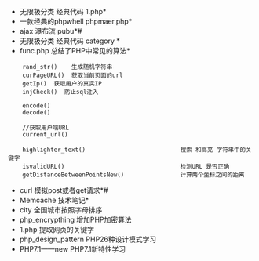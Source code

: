 * 无限极分类 经典代码 1.php*
* 一款经典的phpwhell  phpmaer.php*
* ajax 瀑布流 pubu*#
* 无限极分类 经典代码 category *
* func.php 总结了PHP中常见的算法*
```
    rand_str()    生成随机字符串
    curPageURL()  获取当前页面的url
    getIp()  获取用户的真实IP
    injCheck()  防止sql注入
    
    encode()  
    decode()  

    //获取用户端URL
    current_url()
    
    highlighter_text()                           搜索 和高亮 字符串中的关键字
    isvalidURL()                                 检测URL 是否正确
    getDistanceBetweenPointsNew()                计算两个坐标之间的距离
```
* curl 模拟post或者get请求*#
* Memcache 技术笔记*
* city 全国城市按照字母排序
* php_encrypthing 增加PHP加密算法
* 1.php  提取网页的关键字
* php_design_pattern  PHP26种设计模式学习
* PHP7.1——new PHP7.1新特性学习
    
    


